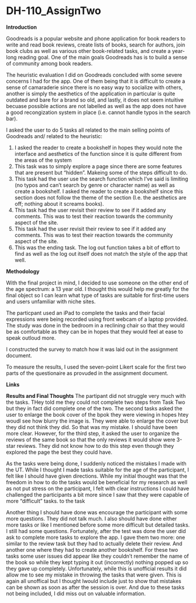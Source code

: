 # DH-110_AssignTwo

**Introduction**

Goodreads is a popular website and phone application for book readers to write and read book reviews, create lists of books, search for authors, join book clubs as well as various other book-related tasks, and create a year-long reading goal. One of the main goals Goodreads has is to build a sense of community among book readers. 


The heuristic evaluation I did on Goodreads concluded with some severe concerns I had for the app. One of them being that it is difficult to create a sense of camaraderie since there is no easy way to socialize with others, another is simply the aesthetics of the application in particular is quite outdated and bare for a brand so old, and lastly, it does not seem intuitive becuase possible actions are not labelled as well as the app does not have a good recongization system in place (i.e. cannot handle typos in the search bar).

I asked the user to do 5 tasks all related to the main selling points of Goodreads and/ related to the heuristic:
<ol>
  <li>I asked the reader to create a bookshelf in hopes they would note the interface and aesthetics of the function since it is quite different from the areas of the system</li>
  <li>This task was to simply explore a page since there are some features that are present but “hidden”. Makeing some of the steps difficult to do. </li>
  <li>This task had the user use the search function which I’ve said is limiting (no typos and can’t search by genre or character name) as well as create a bookshelf. I asked the reader to create a bookshelf since this section does not follow the theme of the section (I.e. the aesthetics are off; nothing about it screams books). </li>
  <li> This task had the user revisit their review to see if it added any comments. This was to test their reaction towards the community aspect of the site.  </li>
  <li> This task had the user revisit their review to see if it added any comments. This was to test their reaction towards the community aspect of the site.  </li>
 <li> This was the ending task. The log out function takes a bit of effort to find as well as the log out itself does not match the style of the app that well. </li>


</ol>



**Methodology**

With the final project in mind, I decided to use someone on the other end of the age spectrum: a 13 year old. I thought this would help me greatly for the final object so I can learn what type of tasks are suitable for first-time users and users unfamiliar with niche sites. 

The particpant used an iPad to complete the tasks and their facial expressions were being recorded using front webcam of a laptop provided. The study was done in the bedroom in a reclining chair so that they would be as comfortable as they can be in hopes that they would feel at ease to speak outloud more. 

I constructed the survey to match how it was laid out in the assignment document.

To measure the results, I used the seven-point Likert scale for the first two parts of the questionaire as provuded in the assignment document. 

**Links**

**Results and Final Thoughts**
The partipant did not struggle very much with the tasks. THey told me they could not complete two steps from Task Two but they in fact did complete one of the two. The second tasks asked the user to enlarge the book cover of the bpok they were viewing in hopes htey woudl see how blurry the image is. They were able to enlarge the cover but they did not think they did. So that was my mistake. I should have been more clear. However, for the third step, it asked the user to organize the reviews of the same book so that the only reviews it would show were 3-star reviews. They did not know how to do this step even though they explored the page the best they could have.


As the tasks were being done, I suddenly noticed the mistakes I made with the UT. While I thought I made tasks suitable for the age of the participant, I felt like I should have given directions. While my initial thought was that the freedom in how to do the tasks would be beneficial for my research as well as not put stress on the participant, I felt with clear instructions I could have challenged the participants a bit more since I saw that they were capable of more “difficult” tasks. to the task 


Another thing I should have done was encourage the participant with some more questions. They did not talk much. I also should have done either more tasks or like I mentioned before some more difficult but detailed tasks. I still had some questions. Fortunately, after the test was done the user did ask to complete more tasks to explore the app. I gave them two more: one similar to the review task but they had to actually delete their review. And another one where they had to create another bookshelf. For these two tasks some user issues did appear like they couldn’t remember the name of the book so while they kept typing it out (incorrectly) nothing popped up so they gave up completely. Unfortunately, while this is unofficial results it did allow me to see my mistake in throwing the tasks that were given. This is again all unoffical but I thought Iwould include just to show that mistakes can be shown as soon as after the session is over. And due to these tasks not being included, I did miss out on valuable information.

